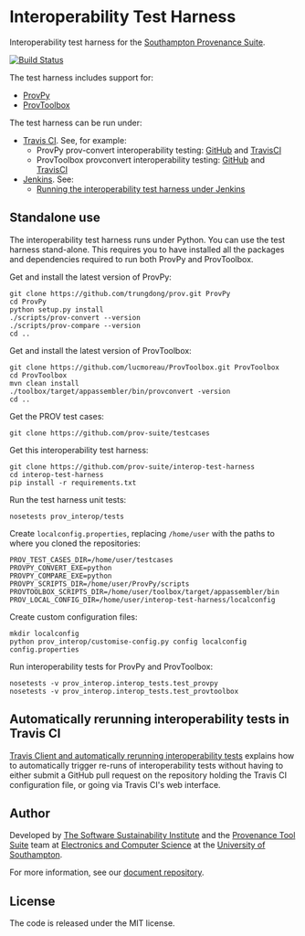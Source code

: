 # Interoperability Test Harness

Interoperability test harness for the [Southampton Provenance Suite](https://provenance.ecs.soton.ac.uk).

[![Build Status](https://travis-ci.org/mikej888/provtoolsuite-interop-test-harness.svg)](https://travis-ci.org/mikej888/provtoolsuite-interop-test-harness)

The test harness includes support for:

* [ProvPy](https://github.com/trungdong/prov)
* [ProvToolbox](https://github.com/lucmoreau/ProvToolbox)

The test harness can be run under:

* [Travis CI](https://travis-ci.org). See, for example:
  - ProvPy prov-convert interoperability testing: [GitHub](https://github.com/mikej888/provtoolsuite-provpy-interop-job) and [TravisCI](https://travis-ci.org/mikej888/provtoolsuite-provpy-interop-job)
  - ProvToolbox provconvert interoperability testing: [GitHub](https://github.com/mikej888/provtoolsuite-provtoolbox-interop-job) and [TravisCI](https://travis-ci.org/mikej888/provtoolsuite-provtoolbox-interop-job)
* [Jenkins](https://jenkins-ci.org). See:
  - [Running the interoperability test harness under Jenkins](./Jenkins.md)

## Standalone use

The interoperability test harness runs under Python. You can use the test harness stand-alone. This requires you to have installed all the packages and dependencies required to run both ProvPy and ProvToolbox.

Get and install the latest version of ProvPy:

```
git clone https://github.com/trungdong/prov.git ProvPy
cd ProvPy
python setup.py install
./scripts/prov-convert --version
./scripts/prov-compare --version
cd ..
```

Get and install the latest version of ProvToolbox:

```
git clone https://github.com/lucmoreau/ProvToolbox.git ProvToolbox
cd ProvToolbox
mvn clean install
./toolbox/target/appassembler/bin/provconvert -version
cd ..
```

Get the PROV test cases:

```
git clone https://github.com/prov-suite/testcases
```

Get this interoperability test harness:

```
git clone https://github.com/prov-suite/interop-test-harness
cd interop-test-harness
pip install -r requirements.txt
```

Run the test harness unit tests:

```
nosetests prov_interop/tests
```

Create ``localconfig.properties``, replacing ``/home/user`` with the paths to where you cloned the repositories:

```
PROV_TEST_CASES_DIR=/home/user/testcases
PROVPY_CONVERT_EXE=python
PROVPY_COMPARE_EXE=python
PROVPY_SCRIPTS_DIR=/home/user/ProvPy/scripts
PROVTOOLBOX_SCRIPTS_DIR=/home/user/toolbox/target/appassembler/bin
PROV_LOCAL_CONFIG_DIR=/home/user/interop-test-harness/localconfig
```

Create custom configuration files:
```
mkdir localconfig
python prov_interop/customise-config.py config localconfig config.properties
```

Run interoperability tests for ProvPy and ProvToolbox:

```
nosetests -v prov_interop.interop_tests.test_provpy
nosetests -v prov_interop.interop_tests.test_provtoolbox
```

## Automatically rerunning interoperability tests in Travis CI

[Travis Client and automatically rerunning interoperability tests](./travis/TravisClient.md) explains how to automatically trigger re-runs of interoperability tests without having to either submit a GitHub pull request on the repository holding the Travis CI configuration file, or going via Travis CI's web interface.

## Author

Developed by [The Software Sustainability Institute](http://www.software.ac.uk>) and the [Provenance Tool Suite](http://provenance.ecs.soton.ac.uk/) team at [Electronics and Computer Science](http://www.ecs.soton.ac.uk) at the [University of Southampton](http://www.soton.ac.uk).

For more information, see our [document repository](https://github.com/prov-suite/ssi-consultancy/).

## License

The code is released under the MIT license.
